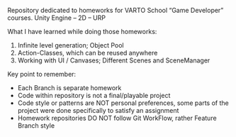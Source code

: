 Repository dedicated to homeworks for VARTO School “Game Developer” courses.
Unity Engine – 2D – URP

What I have learned while doing those homeworks:
  1) Infinite level generation; Object Pool
  2) Action-Classes, which can be reused anywhere
  3) Working with UI / Canvases; Different Scenes and SceneManager

Key point to remember:
  - Each Branch is separate homework
  - Code within repository is not a final/playable project
  - Code style or patterns are NOT personal preferences, some parts of the project were done specifically to satisfy an assignment
  - Homework repositories DO NOT follow Git WorkFlow, rather Feature Branch style
